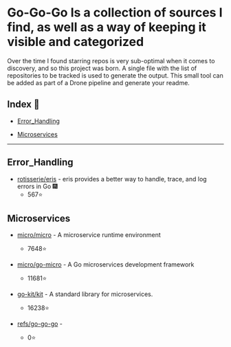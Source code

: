 # Go-Go-Go Is a collection of sources I find, as well as a way of keeping it visible and categorized

Over the time I found starring repos is very sub-optimal when it comes to discovery, and so this project was born. A single file with the list of repositories to be tracked is used to generate the output. This small tool can be added as part of a Drone pipeline and generate your readme.

## Index 🔎

- [Error_Handling](#Error_Handling)

- [Microservices](#Microservices)

---

## Error_Handling

- [rotisserie/eris](https://github.com/rotisserie/eris) - eris provides a better way to handle, trace, and log errors in Go 🎆
  - 567⭐

## Microservices

- [micro/micro](https://github.com/micro/micro) - A microservice runtime environment
  - 7648⭐

- [micro/go-micro](https://github.com/micro/go-micro) - A Go microservices development framework
  - 11681⭐

- [go-kit/kit](https://github.com/go-kit/kit) - A standard library for microservices.
  - 16238⭐

- [refs/go-go-go](https://github.com/refs/go-go-go) - 
  - 0⭐
